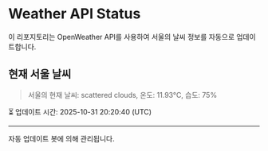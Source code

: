 
# Weather API Status

이 리포지토리는 OpenWeather API를 사용하여 서울의 날씨 정보를 자동으로 업데이트합니다.

## 현재 서울 날씨
> 서울의 현재 날씨: scattered clouds, 온도: 11.93°C, 습도: 75%

⏳ 업데이트 시간: 2025-10-31 20:20:40 (UTC)

---
자동 업데이트 봇에 의해 관리됩니다.
